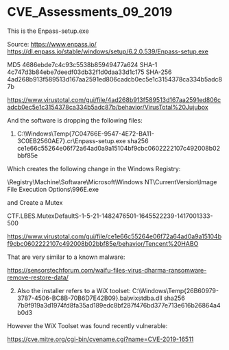 # CVE_Assessments_09_2019

This is the Enpass-setup.exe

Source: 
https://www.enpass.io/
https://dl.enpass.io/stable/windows/setup/6.2.0.539/Enpass-setup.exe

MD5 4686ebde7c4c93c5538b85949477a624
SHA-1 4c747d3b84ebe7deedf03db32f1d0daa33d1c175
SHA-256 4ad268b913f589513d167aa2591ed806cadcb0ec5e1c3154378ca334b5adc87b

https://www.virustotal.com/gui/file/4ad268b913f589513d167aa2591ed806cadcb0ec5e1c3154378ca334b5adc87b/behavior/VirusTotal%20Jujubox

And the software is dropping the following files:

1) C:\Windows\Temp{7C04766E-9547-4E72-BA11-3C0EB2560AE7}\.cr\Enpass-setup.exe
sha256 ce1e66c55264e06f72a64ad0a9a15104bf9cbc0602222107c492008b02bbf85e

Which creates the following change in the Windows Registry:

\Registry\Machine\Software\Microsoft\Windows NT\CurrentVersion\Image File Execution Options\996E.exe

and Create a Mutex

CTF.LBES.MutexDefaultS-1-5-21-1482476501-1645522239-1417001333-500

https://www.virustotal.com/gui/file/ce1e66c55264e06f72a64ad0a9a15104bf9cbc0602222107c492008b02bbf85e/behavior/Tencent%20HABO

That are very similar to a known malware:

https://sensorstechforum.com/waifu-files-virus-dharma-ransomware-remove-restore-data/


2) Also the installer refers to a WiX toolset:
C:\Windows\Temp{26B60979-3787-4506-BC8B-70B6D7E42B09}\.ba\wixstdba.dll
sha256 7b9f919a3d1974fd8fa35ad189edc8bf287f476bd377e713e616b26864a4b0d3

However the WiX Toolset was found recently vulnerable:

https://cve.mitre.org/cgi-bin/cvename.cgi?name=CVE-2019-16511
